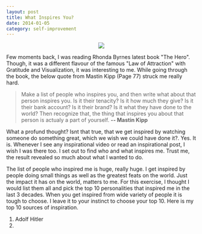 ```yaml
---
layout: post
title: What Inspires You?
date: 2014-01-05
category: self-improvement
---
```


<div style="text-align: center;">
<img src="{{site.img-url}}/Premkumar_Masilamani.jpg"/>
</div>

Few moments back, I was reading Rhonda Byrnes latest book "The Hero". Though, it was a different flavour of the famous "Law of Attraction" with Gratitude and Visualization, it was interesting to me. While going through the book, the below quote from Mastin Kipp (Page 77) struck me really hard.

> Make a list of people who inspires you, and then write what about that person inspires you. Is it their tenacity? Is it how much they give? Is it their bank account? Is it their brand? Is it what they have done to the world? Then recognize that, the thing that inspires you about that person is actualy a part of yourself.  **-- Mastin Kipp**

What a profund thought? Isnt that true, that we get inspired by watching someone do something great, which we wish we could have done it?. Yes. It is. Whenever I see any inspirational video or read an inspirational post, I wish I was there too. I set out to find who and what inspires me. Trust me, the result revealed so much about what I wanted to do.  

The list of people who inspired me is huge, really huge. I get inspired by people doing small things as well as the greatest feats on the world. Just the impact it has on the world, matters to me. For this exercise, I thought I would list them all and pick the top 10 personalities that inspired me in the last 3 decades.  When you get inspired from wide variety of people it is tough to choose. I leave it to your instinct to choose your top 10. Here is my top 10 sources of inspiration.  

1. Adolf Hitler
2. 


